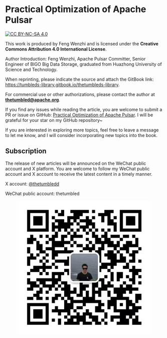 
# Practical Optimization of Apache Pulsar
[![CC BY-NC-SA 4.0](https://i.creativecommons.org/l/by-nc-sa/4.0/88x31.png)](http://creativecommons.org/licenses/by-nc-sa/4.0/)

This work is produced by Feng Wenzhi and is licensed under the **Creative Commons Attribution 4.0 International License**.

Author Introduction: Feng Wenzhi, Apache Pulsar Committer, Senior Engineer of BIGO Big Data Storage, graduated from Huazhong University of Science and Technology.

When reprinting, please indicate the source and attach the GitBook link: https://tumbleds-library.gitbook.io/thetumbleds-library.

For commercial use or other authorizations, please contact the author at **thetumbled@apache.org**.

If you find any issues while reading the article, you are welcome to submit a PR or issue on GitHub: [Practical Optimization of Apache Pulsar](https://github.com/thetumbled/Practical-Optimization-of-Apache-Pulsar). I will be grateful for your star on my GitHub repository\~

If you are interested in exploring more topics, feel free to leave a message to let me know, and I will consider incorporating new topics into the book. 


## Subscription
The release of new articles will be announced on the WeChat public account and X platform. You are welcome to follow my WeChat public account and X account to receive the latest content in a timely manner.

X account: [@thetumbledd](https://x.com/thetumbledd)

WeChat public account: thetumbled
<figure><img src=".gitbook/assets/wechat.png" alt=""><figcaption></figcaption></figure>
